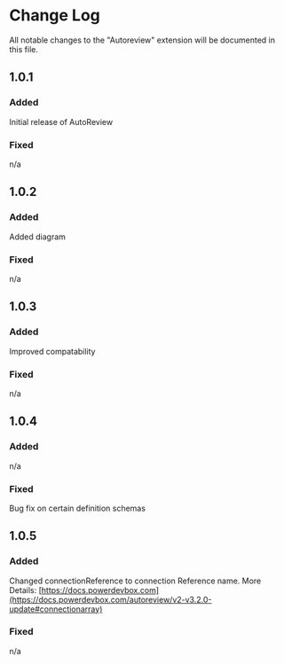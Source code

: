 # Change Log

All notable changes to the "Autoreview" extension will be documented in this file.

## 1.0.1 
### Added
Initial release of AutoReview 

### Fixed
n/a

## 1.0.2

### Added
Added diagram

### Fixed
n/a

## 1.0.3

### Added
Improved compatability

### Fixed
n/a

## 1.0.4

### Added
n/a

### Fixed
Bug fix on certain definition schemas

## 1.0.5

### Added
Changed connectionReference to connection Reference name. More Details: [https://docs.powerdevbox.com](https://docs.powerdevbox.com/autoreview/v2-v3.2.0-update#connectionarray)

### Fixed
n/a